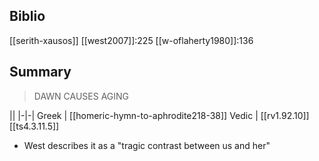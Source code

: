 ## Biblio
[[serith-xausos]]
[[west2007]]:225
[[w-oflaherty1980]]:136
## Summary

> DAWN CAUSES AGING

||
|-|-|
Greek | [[homeric-hymn-to-aphrodite218-38]]
Vedic | [[rv1.92.10]]<br>[[ts4.3.11.5]]

- West describes it as a "tragic contrast between us and her"